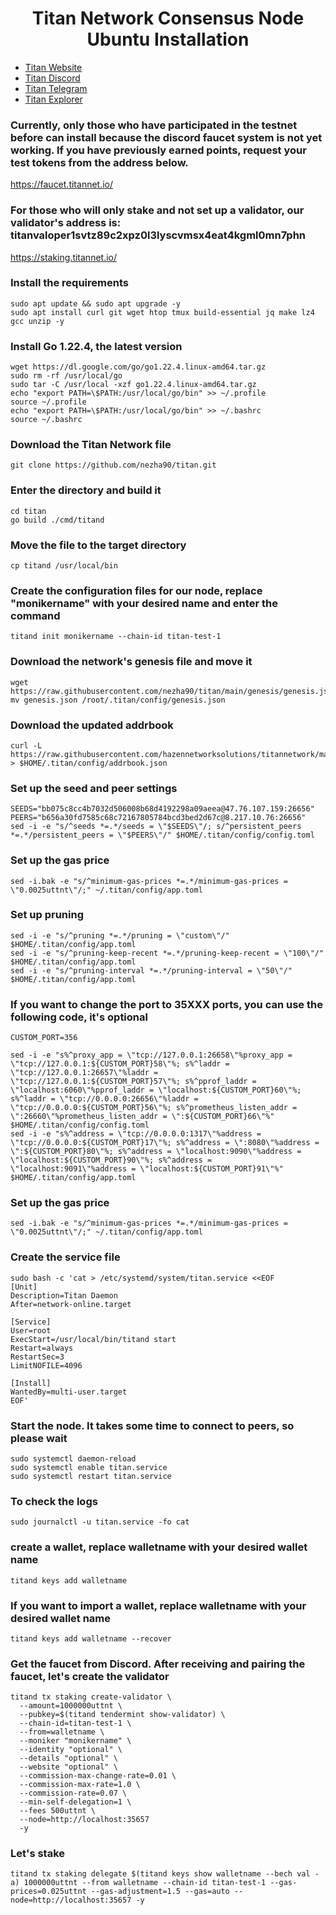 <h1 align="center"> Titan Network Consensus Node Ubuntu Installation </h1>

* [Titan Website](https://test1.titannet.io/login)<br>
* [Titan Discord](https://discord.com/invite/titannet)<br>
* [Titan Telegram](https://t.me/titannet_dao)<br>
* [Titan Explorer](https://explorers.titannet.io/en)<br>

### Currently, only those who have participated in the testnet before can install because the discord faucet system is not yet working. If you have previously earned points, request your test tokens from the address below.
https://faucet.titannet.io/

### For those who will only stake and not set up a validator, our validator's address is: titanvaloper1svtz89c2xpz0l3lyscvmsx4eat4kgml0mn7phn
https://staking.titannet.io/

### Install the requirements
```
sudo apt update && sudo apt upgrade -y
sudo apt install curl git wget htop tmux build-essential jq make lz4 gcc unzip -y
```

### Install Go 1.22.4, the latest version
```
wget https://dl.google.com/go/go1.22.4.linux-amd64.tar.gz
sudo rm -rf /usr/local/go
sudo tar -C /usr/local -xzf go1.22.4.linux-amd64.tar.gz
echo "export PATH=\$PATH:/usr/local/go/bin" >> ~/.profile
source ~/.profile
echo "export PATH=\$PATH:/usr/local/go/bin" >> ~/.bashrc
source ~/.bashrc
```

### Download the Titan Network file
```
git clone https://github.com/nezha90/titan.git
```

### Enter the directory and build it
```
cd titan
go build ./cmd/titand
```

### Move the file to the target directory
```
cp titand /usr/local/bin
```

### Create the configuration files for our node, replace "monikername" with your desired name and enter the command
```
titand init monikername --chain-id titan-test-1
```

### Download the network's genesis file and move it
```
wget https://raw.githubusercontent.com/nezha90/titan/main/genesis/genesis.json
mv genesis.json /root/.titan/config/genesis.json
```

### Download the updated addrbook
```
curl -L https://raw.githubusercontent.com/hazennetworksolutions/titannetwork/main/addrbook.json > $HOME/.titan/config/addrbook.json
```

### Set up the seed and peer settings
```
SEEDS="bb075c8cc4b7032d506008b68d4192298a09aeea@47.76.107.159:26656"
PEERS="b656a30fd7585c68c72167805784bcd3bed2d67c@8.217.10.76:26656"
sed -i -e "s/^seeds *=.*/seeds = \"$SEEDS\"/; s/^persistent_peers *=.*/persistent_peers = \"$PEERS\"/" $HOME/.titan/config/config.toml
```

### Set up the gas price
```
sed -i.bak -e "s/^minimum-gas-prices *=.*/minimum-gas-prices = \"0.0025uttnt\"/;" ~/.titan/config/app.toml
```

### Set up pruning
```
sed -i -e "s/^pruning *=.*/pruning = \"custom\"/" $HOME/.titan/config/app.toml
sed -i -e "s/^pruning-keep-recent *=.*/pruning-keep-recent = \"100\"/" $HOME/.titan/config/app.toml
sed -i -e "s/^pruning-interval *=.*/pruning-interval = \"50\"/" $HOME/.titan/config/app.toml
```

### If you want to change the port to 35XXX ports, you can use the following code, it's optional
```
CUSTOM_PORT=356

sed -i -e "s%^proxy_app = \"tcp://127.0.0.1:26658\"%proxy_app = \"tcp://127.0.0.1:${CUSTOM_PORT}58\"%; s%^laddr = \"tcp://127.0.0.1:26657\"%laddr = \"tcp://127.0.0.1:${CUSTOM_PORT}57\"%; s%^pprof_laddr = \"localhost:6060\"%pprof_laddr = \"localhost:${CUSTOM_PORT}60\"%; s%^laddr = \"tcp://0.0.0.0:26656\"%laddr = \"tcp://0.0.0.0:${CUSTOM_PORT}56\"%; s%^prometheus_listen_addr = \":26660\"%prometheus_listen_addr = \":${CUSTOM_PORT}66\"%" $HOME/.titan/config/config.toml
sed -i -e "s%^address = \"tcp://0.0.0.0:1317\"%address = \"tcp://0.0.0.0:${CUSTOM_PORT}17\"%; s%^address = \":8080\"%address = \":${CUSTOM_PORT}80\"%; s%^address = \"localhost:9090\"%address = \"localhost:${CUSTOM_PORT}90\"%; s%^address = \"localhost:9091\"%address = \"localhost:${CUSTOM_PORT}91\"%" $HOME/.titan/config/app.toml
```

### Set up the gas price
```
sed -i.bak -e "s/^minimum-gas-prices *=.*/minimum-gas-prices = \"0.0025uttnt\"/;" ~/.titan/config/app.toml
```

### Create the service file
```
sudo bash -c 'cat > /etc/systemd/system/titan.service <<EOF
[Unit]
Description=Titan Daemon
After=network-online.target

[Service]
User=root
ExecStart=/usr/local/bin/titand start
Restart=always
RestartSec=3
LimitNOFILE=4096

[Install]
WantedBy=multi-user.target
EOF'
```

### Start the node. It takes some time to connect to peers, so please wait
```
sudo systemctl daemon-reload
sudo systemctl enable titan.service
sudo systemctl restart titan.service
```

### To check the logs
```
sudo journalctl -u titan.service -fo cat
```

### create a wallet, replace walletname with your desired wallet name
```
titand keys add walletname
```

### If you want to import a wallet, replace walletname with your desired wallet name
```
titand keys add walletname --recover
```

### Get the faucet from Discord. After receiving and pairing the faucet, let's create the validator
```
titand tx staking create-validator \
  --amount=1000000uttnt \
  --pubkey=$(titand tendermint show-validator) \
  --chain-id=titan-test-1 \
  --from=walletname \
  --moniker "monikername" \
  --identity "optional" \
  --details "optional" \
  --website "optional" \
  --commission-max-change-rate=0.01 \
  --commission-max-rate=1.0 \
  --commission-rate=0.07 \
  --min-self-delegation=1 \
  --fees 500uttnt \
  --node=http://localhost:35657
  -y
```

### Let's stake
```
titand tx staking delegate $(titand keys show walletname --bech val -a) 1000000uttnt --from walletname --chain-id titan-test-1 --gas-prices=0.025uttnt --gas-adjustment=1.5 --gas=auto --node=http://localhost:35657 -y
```
